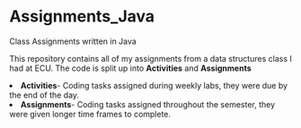 # Assignments_Java
Class Assignments written in Java

This repository contains all of my assignments from a data structures class I had at ECU.
The code is split up into **Activities** and **Assignments**

<li><b>Activities</b>- Coding tasks assigned during weekly labs, they were due by the end of the day.</li>
<li><b>Assignments</b>- Coding tasks assigned throughout the semester, they were given longer time frames to complete.</li>
